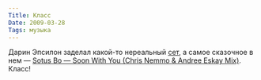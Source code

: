 ```yaml
---
Title: Класс
Date: 2009-03-28
Tags: музыка
---
```


<div class="text">Дарин Эпсилон заделал какой-то нереальный <a href="http://www.progressivehouse.com/progcast.php/3/194">сет</a>, а самое сказочное в нем — <a href="http://www5.zippyshare.com/v/65996204/file.html">Sotus Bo — Soon With You (Chris Nemmo &amp; Andree Eskay Mix)</a>. Класс!</div>